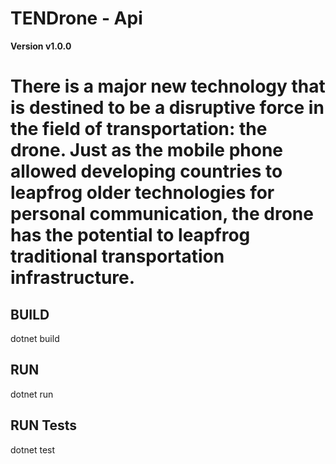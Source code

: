 # TENDrone - Api

**Version v1.0.0**

There is a major new technology that is destined to be a disruptive force in the field of transportation: **the drone**. Just as the mobile phone allowed developing countries to leapfrog older technologies for personal communication, the drone has the potential to leapfrog traditional transportation infrastructure.
==========================================================

## BUILD

dotnet build

## RUN

dotnet run

## RUN Tests

dotnet test